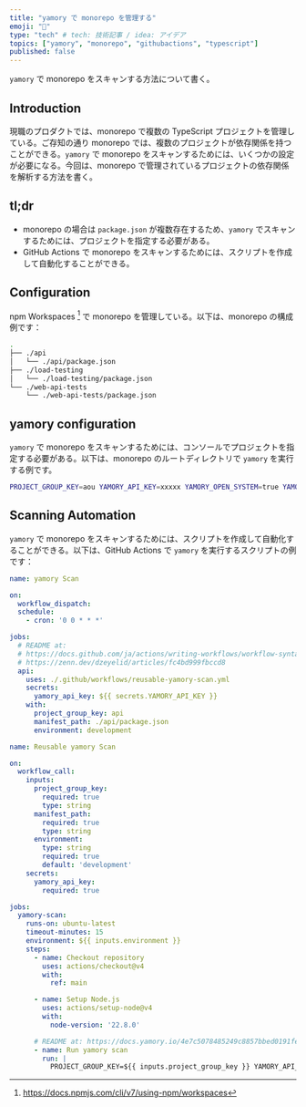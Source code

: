```yaml
---
title: "yamory で monorepo を管理する"
emoji: "🦎"
type: "tech" # tech: 技術記事 / idea: アイデア
topics: ["yamory", "monorepo", "githubactions", "typescript"]
published: false
---
```


`yamory` で monorepo をスキャンする方法について書く。

## Introduction

現職のプロダクトでは、monorepo で複数の TypeScript プロジェクトを管理している。ご存知の通り monorepo では、複数のプロジェクトが依存関係を持つことができる。`yamory` で monorepo をスキャンするためには、いくつかの設定が必要になる。今回は、monorepo で管理されているプロジェクトの依存関係を解析する方法を書く。

## tl;dr

- monorepo の場合は `package.json` が複数存在するため、`yamory` でスキャンするためには、プロジェクトを指定する必要がある。
- GitHub Actions で monorepo をスキャンするためには、スクリプトを作成して自動化することができる。

## Configuration

npm Workspaces [^1] で monorepo を管理している。以下は、monorepo の構成例です：

```bash
.
├── ./api
│   └── ./api/package.json
├── ./load-testing
│   └── ./load-testing/package.json
└── ./web-api-tests
    └── ./web-api-tests/package.json
```

## yamory configuration

`yamory` で monorepo をスキャンするためには、コンソールでプロジェクトを指定する必要がある。以下は、monorepo のルートディレクトリで `yamory` を実行する例です。

```bash
PROJECT_GROUP_KEY=aou YAMORY_API_KEY=xxxxx YAMORY_OPEN_SYSTEM=true YAMORY_DISTRIBUTED=true bash -c "$(curl -sSf -L https://localscanner.yamory.io/script/npm)" -- --manifest ./api/package.json
```

## Scanning Automation

`yamory` で monorepo をスキャンするためには、スクリプトを作成して自動化することができる。以下は、GitHub Actions で `yamory` を実行するスクリプトの例です：

```yaml
name: yamory Scan

on:
  workflow_dispatch:
  schedule:
    - cron: '0 0 * * *'

jobs:
  # README at:
  # https://docs.github.com/ja/actions/writing-workflows/workflow-syntax-for-github-actions#example-of-onworkflow_callsecrets
  # https://zenn.dev/dzeyelid/articles/fc4bd999fbccd8
  api:
    uses: ./.github/workflows/reusable-yamory-scan.yml
    secrets:
      yamory_api_key: ${{ secrets.YAMORY_API_KEY }}
    with:
      project_group_key: api
      manifest_path: ./api/package.json
      environment: development
```

```yaml
name: Reusable yamory Scan

on:
  workflow_call:
    inputs:
      project_group_key:
        required: true
        type: string
      manifest_path:
        required: true
        type: string
      environment:
        type: string
        required: true
        default: 'development'
    secrets:
      yamory_api_key:
        required: true

jobs:
  yamory-scan:
    runs-on: ubuntu-latest
    timeout-minutes: 15
    environment: ${{ inputs.environment }}
    steps:
      - name: Checkout repository
        uses: actions/checkout@v4
        with:
          ref: main

      - name: Setup Node.js
        uses: actions/setup-node@v4
        with:
          node-version: '22.8.0'

      # README at: https://docs.yamory.io/4e7c5078485249c8857bbed0191fe8a8
      - name: Run yamory scan
        run: |
          PROJECT_GROUP_KEY=${{ inputs.project_group_key }} YAMORY_API_KEY=${{ secrets.yamory_api_key }} YAMORY_OPEN_SYSTEM=true YAMORY_DISTRIBUTED=true bash -c "$(curl -sSf -L https://localscanner.yamory.io/script/npm)" -- --manifest ${{ inputs.manifest_path }}
```

[^1]: https://docs.npmjs.com/cli/v7/using-npm/workspaces
